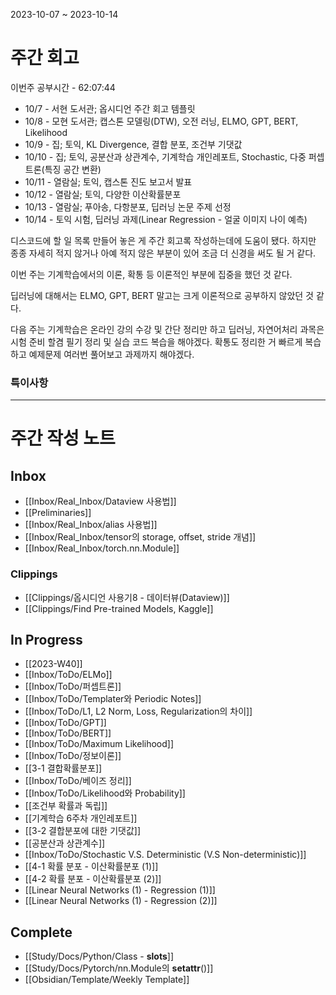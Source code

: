 2023-10-07 ~ 2023-10-14
# 주간 회고
이번주 공부시간 - 62:07:44

- 10/7 - 서현 도서관; 옵시디언 주간 회고 템플릿
- 10/8 - 모현 도서관; 캡스톤 모델링(DTW), 오전 러닝, ELMO, GPT, BERT, Likelihood
- 10/9 - 집; 토익, KL Divergence, 결합 분포, 조건부 기댓값
- 10/10 - 집; 토익, 공분산과 상관계수, 기계학습 개인레포트, Stochastic, 다중 퍼셉트론(특징 공간 변환)
- 10/11 - 열람실; 토익, 캡스톤 진도 보고서 발표
- 10/12 - 열람실; 토익, 다양한 이산확률분포
- 10/13 - 열람실; 푸아송, 다항분포, 딥러닝 논문 주제 선정
- 10/14 - 토익 시험, 딥러닝 과제(Linear Regression - 얼굴 이미지 나이 예측)

디스코드에 할 일 목록 만들어 놓은 게 주간 회고록 작성하는데에 도움이 됐다.
하지만 종종 자세히 적지 않거나 아예 적지 않은 부분이 있어 조금 더 신경을 써도 될 거 같다.

이번 주는 기계학습에서의 이론, 확통 등 이론적인 부분에 집중을 했던 것 같다.

딥러닝에 대해서는 ELMO, GPT, BERT 말고는 크게 이론적으로 공부하지 않았던 것 같다.

다음 주는 기계학습은 온라인 강의 수강 및 간단 정리만 하고 딥러닝, 자연어처리 과목은 시험 준비 할겸 필기 정리 및 실습 코드 복습을 해야겠다. 확통도 정리한 거 빠르게 복습하고 예제문제 여러번 풀어보고 과제까지 해야겠다.

### 특이사항

---
# 주간 작성 노트
## Inbox

- [[Inbox/Real_Inbox/Dataview 사용법]]
- [[Preliminaries]]
- [[Inbox/Real_Inbox/alias 사용법]]
- [[Inbox/Real_Inbox/tensor의 storage, offset, stride 개념]]
- [[Inbox/Real_Inbox/torch.nn.Module]]

### Clippings

- [[Clippings/옵시디언 사용기8 - 데이터뷰(Dataview)]]
- [[Clippings/Find Pre-trained Models, Kaggle]]

## In Progress

- [[2023-W40]]
- [[Inbox/ToDo/ELMo]]
- [[Inbox/ToDo/퍼셉트론]]
- [[Inbox/ToDo/Templater와 Periodic Notes]]
- [[Inbox/ToDo/L1, L2 Norm, Loss, Regularization의 차이]]
- [[Inbox/ToDo/GPT]]
- [[Inbox/ToDo/BERT]]
- [[Inbox/ToDo/Maximum Likelihood]]
- [[Inbox/ToDo/정보이론]]
- [[3-1 결합확률분포]]
- [[Inbox/ToDo/베이즈 정리]]
- [[Inbox/ToDo/Likelihood와 Probability]]
- [[조건부 확률과 독립]]
- [[기계학습 6주차 개인레포트]]
- [[3-2 결합분포에 대한 기댓값]]
- [[공분산과 상관계수]]
- [[Inbox/ToDo/Stochastic V.S. Deterministic (V.S Non-deterministic)]]
- [[4-1 확률 분포 - 이산확률분포 (1)]]
- [[4-2 확률 분포 - 이산확률분포 (2)]]
- [[Linear Neural Networks (1) - Regression (1)]]
- [[Linear Neural Networks (1) - Regression (2)]]

## Complete

- [[Study/Docs/Python/Class - __slots__]]
- [[Study/Docs/Pytorch/nn.Module의 __setattr__()]]
- [[Obsidian/Template/Weekly Template]]

